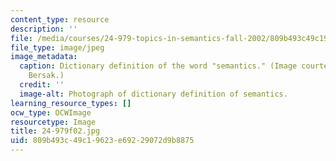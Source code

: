 ```yaml
---
content_type: resource
description: ''
file: /media/courses/24-979-topics-in-semantics-fall-2002/809b493c49c19623e69229072d9b8875_24-979f02.jpg
file_type: image/jpeg
image_metadata:
  caption: Dictionary definition of the word "semantics." (Image courtesy of Daniel
    Bersak.)
  credit: ''
  image-alt: Photograph of dictionary definition of semantics.
learning_resource_types: []
ocw_type: OCWImage
resourcetype: Image
title: 24-979f02.jpg
uid: 809b493c-49c1-9623-e692-29072d9b8875
---
```

